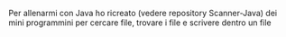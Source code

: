 Per allenarmi con Java ho ricreato (vedere repository Scanner-Java) dei mini programmini per cercare file, trovare i file e scrivere dentro un file
